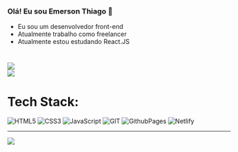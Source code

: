 ### Olá! Eu sou Emerson Thiago 👋

- Eu sou um desenvolvedor front-end
- Atualmente trabalho como freelancer
- Atualmente estou estudando React.JS

#
![](https://github-readme-stats.vercel.app/api?username=emersonthiagodev&theme=tokyonight&hide_border=false&include_all_commits=true&count_private=false)<br/>
![](https://github-readme-stats.vercel.app/api/top-langs/?username=emersonthiagodev&theme=tokyonight&hide_border=false&include_all_commits=true&count_private=false&layout=compact)
# Tech Stack:
![HTML5](https://img.shields.io/badge/html5-%23E34F26.svg?style=for-the-badge&logo=html5&logoColor=white) ![CSS3](https://img.shields.io/badge/css3-%231572B6.svg?style=for-the-badge&logo=css3&logoColor=white) ![JavaScript](https://img.shields.io/badge/javascript-%23323330.svg?style=for-the-badge&logo=javascript&logoColor=%23F7DF1E) ![GIT](https://img.shields.io/badge/Git-fc6d26?style=for-the-badge&logo=git&logoColor=white) ![GithubPages](https://img.shields.io/badge/github%20pages-121013?style=for-the-badge&logo=github&logoColor=white) ![Netlify](https://img.shields.io/badge/netlify-%23000000.svg?style=for-the-badge&logo=netlify&logoColor=#00C7B7)

---
[![](https://visitcount.itsvg.in/api?id=emersonthiagodev&icon=2&color=1)](https://visitcount.itsvg.in)

<!-- Proudly created with GPRM ( https://gprm.itsvg.in ) -->
